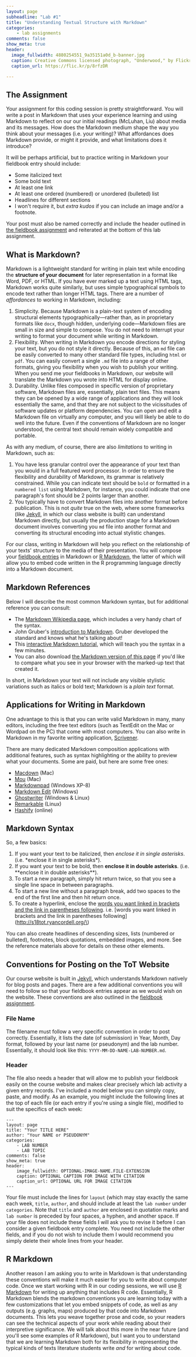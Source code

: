 ```yaml
---
layout: page
subheadline: "Lab #1"
title: "Understanding Textual Structure with Markdown"
categories:
    - lab assignments
comments: false
show_meta: true
header:
  image_fullwidth: 4880254551_9a35151a0d_b-banner.jpg
  caption: Creative Commons licensed photograph, "Underwood," by Flickr user Canned Muffins
  caption_url: https://flic.kr/p/8rfzDR

---
```


## The Assignment

Your assignment for this coding session is pretty straightforward. You will write a post in Markdown that uses your experience learning and using Markdown to reflect on our our initial readings (McLuhan, Liu) about media and its messages. How does the Markdown medium shape the way you think about your messages (i.e. your writing)? What affordances does Markdown provide, or might it provide, and what limitations does it introduce? 

It will be perhaps artificial, but to practice writing in Markdown your fieldbook entry should include:

+ Some italicized text
+ Some bold text
+ At least one link
+ At least one ordered (numbered) or unordered (bulleted) list
+ Headlines for different sections
+ I won't require it, but *extra kudos* if you can include an image and/or a footnote. 

Your post must also be named correctly and include the header outlined in [the fieldbook assignment](http://s18tot.ryancordell.org/assignments/fieldbook) and reiterated at the bottom of this lab assignment.

## What is Markdown?

Markdown is a lightweight standard for writing in plain text while encoding the **structure of your document** for later representation in a format like Word, PDF, or HTML. If you have ever marked up a text using HTML tags, Markdown works quite similarly, but uses simple typographical symbols to encode text rather than longer HTML tags. There are a number of *affordances* to working in Markdown, including:

1. Simplicity. Because Markdown is a plain-text system of encoding structural elements typographically—rather than, as in proprietary formats like `docx`, though hidden, underlying code—Markdown files are small in size and simple to compose. You do not need to interrupt your writing to format your document while writing in Markdown.
2. Flexibility. When writing in Markdown you encode directions for styling your text, but you do not style it directly. Because of this, an `md` file can be easily converted to many other standard file types, including `html` or `pdf`. You can easily convert a single `.md` file into a range of other formats, giving you flexibility when you wish to publish your writing. When you send me your fieldbooks in Markdown, our website will translate the Markdown you wrote into HTML for display online. 
3. Durability. Unlike files composed in specific version of proprietary software, Markdown files are, essentially, plain text files. This means they can be opened by a wide range of applications and they will look essentially the same, and that they are not subject to the vicissitudes of software updates or platform dependencies. You can open and edit a Markdown file on virtually any computer, and you will likely be able to do well into the future. Even if the conventions of Markdown are no longer understood, the central text should remain widely compatible and portable. 

As with any medium, of course, there are also *limitations* to writing in Markdown, such as:

1. You have less granular control over the appearance of your text than you would in a full featured word processor. In order to ensure the flexibility and durability of Markdown, its grammar is relatively constrained. While you can indicate text should be `bold` or formatted in a `numbered list` using Markdown, for instance, you could indicate that one paragraph's font should be 2 points larger than another. 
2. You typically have to convert Markdown files into another format before publication. This is not *quite* true on the web, where some frameworks (like [Jekyll](https://jekyllrb.com/), in which our class website is built) can understand Markdown directly, but usually the production stage for a Markdown document involves converting you `md` file into another format and converting its structural encoding into actual stylistic changes.

For our class, writing in Markdown will help you reflect on the relationship of your texts' structure to the media of their presentation. You will compose your [fieldbook entries](http://s18tot.ryancordell.org/assignments/fieldbook/) in Markdown or [R Markdown](http://rmarkdown.rstudio.com/), the latter of which will allow you to embed code written in the R programming language directly into a Markdown document.

## Markdown References

Below I will describe the most common Markdown syntax, but for additional reference you can consult:

+ The [Markdown Wikipedia page](https://en.wikipedia.org/wiki/Markdown), which includes a very handy chart of the syntax.
+ John Gruber's [introduction to Markdown](https://daringfireball.net/projects/markdown/syntax). Gruber developed the standard and knows what he's talking about!
+ This [interactive Markdown tutorial](http://www.markdowntutorial.com/), which will teach you the syntax in a few minutes.
+ You can also download [the Markdown version of this page](https://raw.githubusercontent.com/rccordell/s18tot/gh-pages/_posts/labs/2018-01-12-Lab1-Markdown.md) if you'd like to compare what you see in your browser with the marked-up text that created it.

In short, in Markdown your text will not include any visible stylistic variations such as italics or bold text; Markdown is a *plain text* format. 

## Applications for Writing in Markdown

One advantage to this is that you can write valid Markdown in many, many editors, including the free text editors (such as TextEdit on the Mac or Wordpad on the PC) that come with most computers. You can also write in Markdown in my favorite writing application, [Scrivener](https://www.literatureandlatte.com/scrivener.php). 

There are many dedicated Markdown composition applications with additional features, such as syntax highlighting or the ability to preview what your documents. Some are paid, but here are some free ones:

+ [Macdown](http://macdown.uranusjr.com/) (Mac)
+ [Mou](http://25.io/mou/) (Mac)
+ [Markdownpad](http://markdownpad.com/) (Windows XP-8)
+ [Markdown Edit](http://markdownedit.com/) (Windows)
+ [Ghostwriter](http://wereturtle.github.io/ghostwriter/) (Windows & Linux)
+ [Remarkable](https://remarkableapp.github.io/) (Linux)
+ [Hashify](http://hashify.me/IyBUaXRsZQ==) (online) 

## Markdown Syntax

So, a few basics:

1. If you want your text to be italicized, then *enclose it in single asterisks*. (i.e. \*enclose it in single asterisks\*).
2. If you want your text to be bold, then **enclose it in double asterisks**. (i.e. \*\*enclose it in double asterisks\*\*).
3. To start a new paragraph, simply hit return twice, so that you see a single line space in between paragraphs.
4. To start a new line without a paragraph break, add two spaces to the end of the first line and then hit return once.
5. To create a hyperlink, enclose the [words you want linked in brackets and the link in parentheses following](http://s17tot.ryancordell.org/). 
    i.e. \[words you want linked in brackets and the link in parentheses following\]\(http://s18tot.ryancordell.org/\)    

You can also create headlines of descending sizes, lists (numbered or bulleted), footnotes, block quotations, embedded images, and more. See the reference materials above for details on these other elements. 

## Conventions for Posting on the ToT Website

Our course website is built in [Jekyll](https://jekyllrb.com/), which understands Markdown natively for blog posts and pages. There are a few additional conventions you will need to follow so that your fieldbook entries appear as we would wish on the website. These conventions are also outlined in the [fieldbook assignment](http://s18tot.ryancordell.org/assignments/fieldbook/).

### File Name

The filename must follow a very specific convention in order to post correctly. Essentially, it lists the date (of submission) in Year, Month, Day format, followed by your last name (or pseudonym) and the lab number. Essentially, it should look like this: ```YYYY-MM-DD-NAME-LAB-NUMBER.md```.

### Header

The file also needs a header that will allow me to publish your fieldbook easily on the course website and makes clear precisely which lab activity a given entry records. I've included a model below you can simply copy, paste, and modify. As an example, you might include the following lines at the top of each file (or each entry if you're using a single file), modified to suit the specifics of each week:

```
---
layout: page  
title: "Your TITLE HERE"  
author: "Your NAME or PSEUDONYM"  
categories:  
    - LAB NUMBER  
    - LAB TOPIC  
comments: false  
show_meta: true
header:
    image_fullwidth: OPTIONAL-IMAGE-NAME.FILE-EXTENSION
    caption: OPTIONAL CAPTION FOR IMAGE WITH CITATION
    caption_url: OPTIONAL URL FOR IMAGE CITATION
---
```
    
Your file must include the lines for `layout` (which may stay exactly the same each week, `title`, `author`, and should include at least the `lab number` under `categories`. Note that `title` and `author` are enclosed in quotation marks and `lab number` is preceded by four spaces, a hyphen, and another space. If your file does not include these fields I will ask you to revise it before I can consider a given fieldbook entry complete. You need not include the other fields, and if you do not wish to include them I would recommend you simply delete their whole lines from your header.


## R Markdown

Another reason I am asking you to write in Markdown is that understanding these conventions will make it much easier for you to write about computer code. Once we start working with R in our coding sessions, we will use [R Markdown](http://rmarkdown.rstudio.com/) for writing up anything that includes R code. Essentially, R Markdown blends the markdown conventions you are learning today with a few customizations that let you embed snippets of code, as well as any outputs (e.g. graphs, maps) produced by that code into Markdown documents. This lets you weave together prose and code, so your readers can see the technical aspects of your work while reading about their interpretive significance. We will talk about this more in the near future (and you'll see some examples of R Markdown), but I want you to understand that we are learning Markdown both for its flexibility in representing the typical kinds of texts literature students write *and* for writing about code.

 
